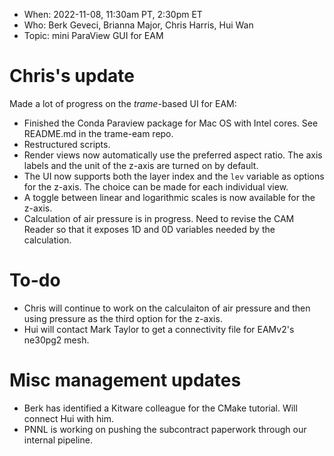 * When: 2022-11-08, 11:30am PT, 2:30pm ET
* Who: Berk Geveci, Brianna Major, Chris Harris, Hui Wan
* Topic: mini ParaView GUI for EAM

# Chris's update

Made a lot of progress on the _trame_-based UI for EAM:
- Finished the Conda Paraview package for Mac OS with Intel cores. See README.md in the trame-eam repo.
- Restructured scripts.
- Render views now automatically use the preferred aspect ratio. The axis labels and the unit of the z-axis are turned on by default.
- The UI now supports both the layer index and the `lev` variable as options for the z-axis. The choice can be made for each individual view. 
- A toggle between linear and logarithmic scales is now available for the z-axis.
- Calculation of air pressure is in progress. Need to revise the CAM Reader so that it exposes 1D and 0D variables needed by the calculation.

# To-do

- Chris will continue to work on the calculaiton of air pressure and then using pressure as the third option for the z-axis.
- Hui will contact Mark Taylor to get a connectivity file for EAMv2's ne30pg2 mesh.

# Misc management updates

- Berk has identified a Kitware colleague for the CMake tutorial. Will connect Hui with him.
- PNNL is working on pushing the subcontract paperwork through our internal pipeline.
